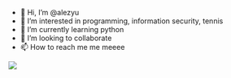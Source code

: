 - 👋 Hi, I’m @alezyu
- 👀 I’m interested in programming, information security, tennis
- 🌱 I’m currently learning python
- 💞️ I’m looking to collaborate 
- 📫 How to reach me me meeee

<!---
alezyu/alezyu is a ✨ special ✨ repository because its `README.md` (this file) appears on your GitHub profile.
You can click the Preview link to take a look at your changes.
--->
![](https://github-profile-summary-cards.vercel.app/api/cards/profile-details?username=alezyu&theme=transparent)
